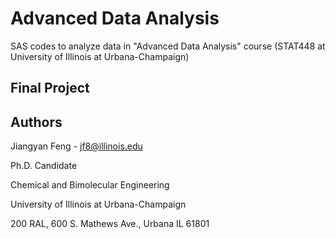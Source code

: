 # Advanced Data Analysis

SAS codes to analyze data in "Advanced Data Analysis" course (STAT448 at University of Illinois at Urbana-Champaign)


## Final Project

## Authors

Jiangyan Feng - jf8@illinois.edu

Ph.D. Candidate

Chemical and Bimolecular Engineering

University of Illinois at Urbana-Champaign

200 RAL, 600 S. Mathews Ave., Urbana IL 61801

